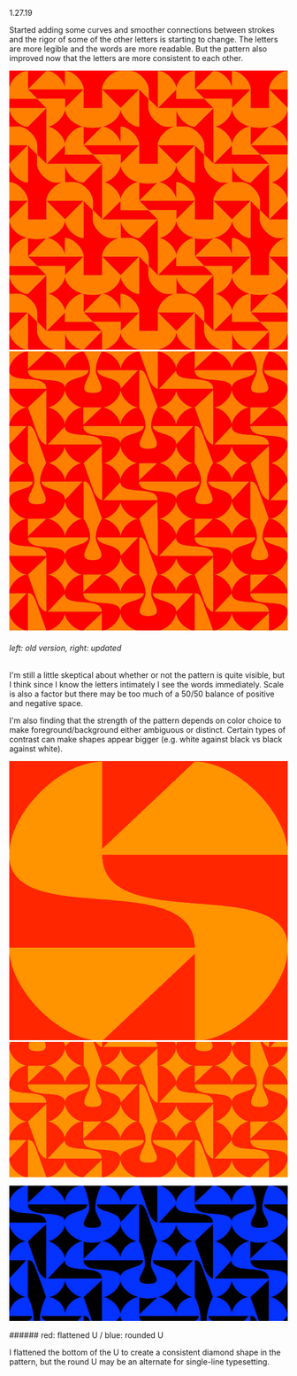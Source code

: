 <a name="01.27.19"></a>

<span class="log_date">1.27.19</span>

Started adding some curves and smoother connections between strokes and the rigor of some of the other letters is starting to change. The letters are more legible and the words are more readable. But the pattern also improved now that the letters are more consistent to each other.

<img class="half_left" src="images/01.27.19_c.jpg"><img class="half_right" src="images/01.27.19_d.jpg">
###### left: old version, right: updated

I'm still a little skeptical about whether or not the pattern is quite visible, but I think since I know the letters intimately I see the words immediately. Scale is also a factor but there may be too much of a 50/50 balance of positive and negative space.

I'm also finding that the strength of the pattern depends on color choice to make foreground/background either ambiguous or distinct. Certain types of contrast can make shapes appear bigger (e.g. white against black vs black against white).

<p class="fill"><img src="images/01.27.19_a.gif" class="half_left"><img src="images/01.27.19_b.jpg" class="half_right"></p>
###### red: flattened U / blue: rounded U

I flattened the bottom of the U to create a consistent diamond shape in the pattern, but the round U may be an alternate for single-line typesetting.
